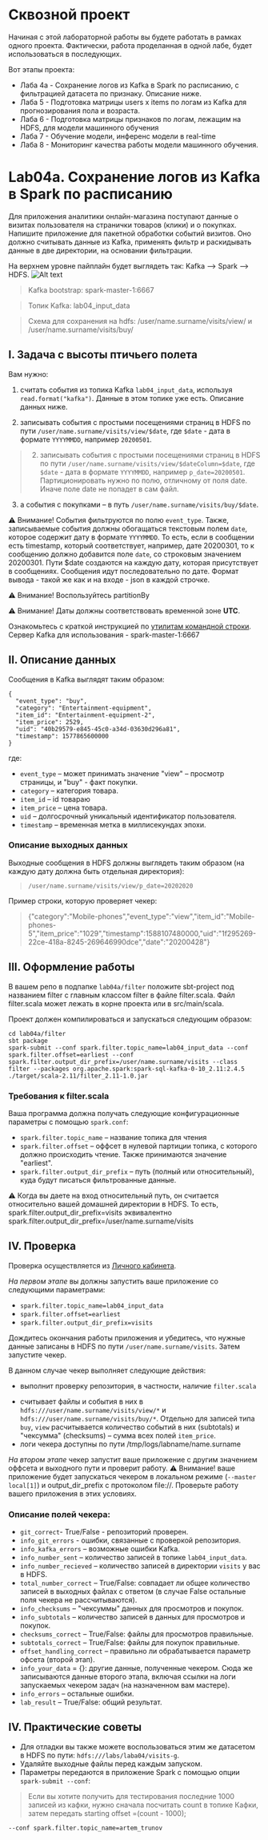 


# Сквозной проект

Начиная с этой лабораторной работы вы будете работать в рамках одного проекта. Фактически, работа проделанная в одной лабе, будет использоваться в последующих.

Вот этапы проекта:

* Лаба 4а - Сохранение логов из Kafka в Spark по расписанию, с фильтрацией датасета по признаку. Описание ниже.
* Лаба 5 - Подготовка матрицы users x items по логам из Kafka для прогнозирования пола и возраста.
* Лаба 6 - Подготовка матрицы признаков по логам, лежащим на HDFS, для модели машинного обучения
* Лаба 7 - Обучение модели, инференс модели в real-time
* Лаба 8 - Мониторинг качества работы модели машинного обучения.

# Lab04a. Сохранение логов из Kafka в Spark по расписанию

Для приложения аналитики онлайн-магазина поступают данные о визитах пользователя на странички товаров (клики) и о покупках.  
Напишите приложение для пакетной обработки событий визитов. Оно должно считывать данные из Kafka, применять фильтр и раскидывать данные в две директории, на основании фильтрации.

На верхнем уровне пайплайн будет выглядеть так: Kafka —> Spark  —> HDFS.
![Alt text](images/img4a.png?raw=true "Архитектура")

>Kafka bootstrap: spark-master-1:6667

>Топик Kafka: lab04_input_data

>Схема для сохранения на hdfs: /user/name.surname/visits/view/ и /user/name.surname/visits/buy/


## I. Задача с высоты птичьего полета

Вам нужно:

1. считать события из топика Kafka `lab04_input_data`, используя `read.format("kafka")`. Данные в этом топике уже есть. Описание данных ниже.

2. записывать события с простыми посещениями страниц в HDFS по пути `/user/name.surname/visits/view/$date`, где `$date` - дата в формате `YYYYMMDD`, например `20200501`. 
> 2. записывать события с простыми посещениями страниц в HDFS по пути `/user/name.surname/visits/view/$dateColumn=$date`, где `$date` - дата в формате `YYYYMMDD`, 
> например `p_date=20200501`. Партиционировать нужно по полю, отличному от поля date. Иначе поле date не попадет в сам файл.


3. а события с покупками – в путь `/user/name.surname/visits/buy/$date`. 

:warning: Внимание! События фильтруются по полю `event_type`. Также, записываемые события должны обогащаться текстовым полем `date`, которое содержит дату в формате `YYYYMMDD`. То есть, если в сообщении есть timestamp, который соответствует, например, дате 20200301, то к сообщению должно добавится поле `date`, со строковым значением 20200301. Пути $date создаются на каждую дату, которая присутствует в сообщениях. Сообщения идут последовательно по дате. Формат вывода - такой же как и на входе - json в каждой строчке.

:warning: Внимание! Воспользуйтесь partitionBy

:warning: Внимание! Даты должны соответствовать временной зоне **UTC**.

Ознакомьтесь с краткой инструкцией по [утилитам командной строки](Kafka.md). Сервер Kafka для использования - spark-master-1:6667

## II. Описание данных

Сообщения в Kafka выглядят таким образом:

```
{
  "event_type": "buy",
  "category": "Entertainment-equipment",
  "item_id": "Entertainment-equipment-2",
  "item_price": 2529,
  "uid": "40b29579-e845-45c0-a34d-03630d296a81",
  "timestamp": 1577865600000
}
```

где:

- `event_type` – может принимать значение "view" – просмотр страницы, и "buy" - факт покупки.
- `category` – категория товара.
- `item_id` – id товараю
- `item_price` – цена товара.
- `uid` – долгосрочный уникальный идентификатор пользователя.
- `timestamp` – временная метка в миллисекундах эпохи.

### Описание выходных данных

Выходные сообщения в HDFS должны выглядеть таким образом (на каждую дату должна быть отдельная директория):

> `/user/name.surname/visits/view/p_date=20202020`

Пример строки, которую проверяет чекер:

>{"category":"Mobile-phones","event_type":"view","item_id":"Mobile-phones-5","item_price":"1029","timestamp":1588107480000,"uid":"1f295269-22ce-418a-8245-269646990dce","date":"20200428"}


## III. Оформление работы

В вашем репо в подпапке `lab04a/filter` положите sbt-project под названием filter с главным классом filter в файле filter.scala. Файл filter.scala может лежать в корне проекта или в src/main/scala.

Проект должен компилироваться и запускаться следующим образом:

```
cd lab04a/filter
sbt package
spark-submit --conf spark.filter.topic_name=lab04_input_data --conf spark.filter.offset=earliest --conf spark.filter.output_dir_prefix=/user/name.surname/visits --class filter --packages org.apache.spark:spark-sql-kafka-0-10_2.11:2.4.5 ./target/scala-2.11/filter_2.11-1.0.jar
```

### Требования к filter.scala

Ваша программа должна получать следующие конфигурационные параметры с помощью `spark.conf`:

* `spark.filter.topic_name` – название топика для чтения
* `spark.filter.offset` – оффсет в нулевой партиции топика, с которого должно происходить чтение. Также принимаются значение "earliest".
* `spark.filter.output_dir_prefix` – путь (полный или относительный), куда будут писаться фильтрованные данные. 

:warning: Когда вы даете на вход относительный путь, он считается относительно вашей домашней директории в HDFS. То есть, spark.filter.output_dir_prefix=visits эквивалентно spark.filter.output_dir_prefix=/user/name.surname/visits

<!--
В вашей программе должен быть настроен таймаут топика 30 секунд, i.e. `option("consumer_timeout_ms", 30000)`, то есть при отсутствие данных в топике в течение этого времени чтение прекращается. Таким образом, ваша программа не будет висеть вечно.
-->

## IV. Проверка

Проверка осуществляется из [Личного кабинета](https://lk-spark-de.newprolab.com/). 

_На первом этапе_ вы должны запустить ваше приложение со следующими параметрами:

* `spark.filter.topic_name=lab04_input_data`
* `spark.filter.offset=earliest`
* `spark.filter.output_dir_prefix=visits`

Дождитесь окончания работы приложения и убедитесь, что нужные данные записаны в HDFS по пути `/user/name.surname/visits`. Затем запустите чекер.

В данном случае чекер выполняет следующие действия:

- выполнит проверку репозитория, в частности, наличие `filter.scala` 
<!-- и настройки таймаута топика в нем. Так как на втором этапе мы запускаем вашу программу сами, то программа, где не настроен таймаут чтения топика повесит чекер. -->
- считывает файлы и события в них в `hdfs:///user/name.surname/visits/view/*` и `hdfs:///user/name.surname/visits/buy/*`. Отдельно для записей типа `buy`, `view` расчитывается количество событий в них (subtotals) и "чексумма" (checksums) – сумма всех полей `item_price`.
- логи чекера доступны по пути /tmp/logs/labname/name.surname

_На втором этапе_ чекер запустит ваше приложение с другим значением оффсета и выходного пути и проверит работу. :warning: Внимание! ваше приложение будет запускаться чекером в локальном режиме (`--master local[1]`) и output_dir_prefix с протоколом file://. Проверьте работу вашего приложения в этих условиях.

### Описание полей чекера:

* `git_correct`- True/False - репозиторий проверен.
* `info_git_errors` - ошибки, связанные с проверкой репозитория.
* `info_kafka_errors` – возможные ошибки Kafka.
* `info_number_sent` – количество записей в топике `lab04_input_data`.
* `info_number_recieved` – количество записей в директории `visits` у вас в HDFS.
* `total_number_correct` – True/False: совпадает ли общее количество записей в выходных файлах с ответом (в случае False остальные поля чекера не рассчитываются).
* `info_checksums` –  "чексуммы" данных для просмотров и покупок.
* `info_subtotals` – количество записей в данных для просмотров и покупок.
* `checksums_correct` – True/False: файлы для просмотров правильные.
* `subtotals_correct` – True/False: файлы для покупок правильные.
* `offset_handling_correct` – правильно ли обрабатывается параметр офсета (второй этап).
* `info_your_data` = {}: другие данные, полученные чекером. Сюда же записываются данные второго этапа, включая ссылки на логи запускаемых чекером задач (на назначенном вам мастере).
* `info_errors` – остальные ошибки.
* `lab_result` – True/False: общий результат.

## IV. Практические советы
- Для отладки вы также можете воспользоваться этим же датасетом в HDFS по пути: `hdfs:///labs/laba04/visits-g`.
- Удаляйте выходные файлы перед каждым запуском.
- Параметры передаются в приложение Spark с помощью опции `spark-submit --conf`: 
> Если вы хотите получить для тестирования последние 1000 записей из кафки, нужно сначала посчитать count в топике Кафки, 
> затем передать starting offset =(count - 1000);


`--conf spark.filter.topic_name=artem_trunov` 
